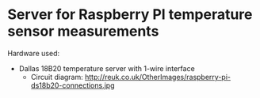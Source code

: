# Server for Raspberry PI temperature sensor measurements
 
Hardware used:

* Dallas 18B20 temperature server with 1-wire interface
    * Circuit diagram:
http://reuk.co.uk/OtherImages/raspberry-pi-ds18b20-connections.jpg